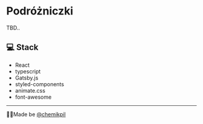 # Podróżniczki
TBD..

## 💻 Stack
* React
* typescript
* Gatsby.js
* styled-components
* animate.css
* font-awesome

___
👨‍💻Made be [@chemikpil](https://twitter.com/chemikpil)
